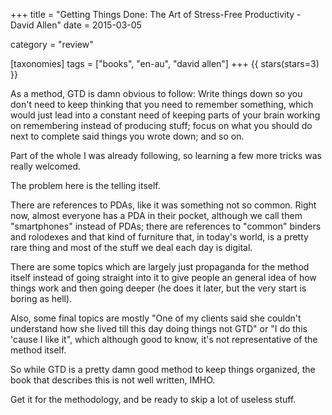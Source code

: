 +++
title = "Getting Things Done: The Art of Stress-Free Productivity - David Allen"
date = 2015-03-05

category = "review"

[taxonomies]
tags = ["books", "en-au", "david allen"]
+++
{{ stars(stars=3) }}

As a method, GTD is damn obvious to follow: Write things down so you don't need to keep thinking that you need to remember something, which would just lead into a constant need of keeping parts of your brain working on remembering instead of producing stuff; focus on what you should do next to complete said things you wrote down; and so on.

Part of the whole I was already following, so learning a few more tricks was really welcomed.

The problem here is the telling itself.

There are references to PDAs, like it was something not so common. Right now, almost everyone has a PDA in their pocket, although we call them "smartphones" instead of PDAs; there are references to "common" binders and rolodexes and that kind of furniture that, in today's world, is a pretty rare thing and most of the stuff we deal each day is digital.

There are some topics which are largely just propaganda for the method itself instead of going straight into it to give people an general idea of how things work and then going deeper (he does it later, but the very start is boring as hell).

Also, some final topics are mostly "One of my clients said she couldn't understand how she lived till this day doing things not GTD" or "I do this 'cause I like it", which although good to know, it's not representative of the method itself.

So while GTD is a pretty damn good method to keep things organized, the book that describes this is not well written, IMHO.

Get it for the methodology, and be ready to skip a lot of useless stuff.